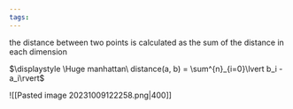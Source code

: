 ```yaml
---
tags:
---
```

the distance between two points is calculated as the sum of the distance in each dimension

$\displaystyle \Huge manhattan\ distance(a, b) = \sum^{n}_{i=0}\lvert b_i - a_i\rvert$

![[Pasted image 20231009122258.png|400]]
